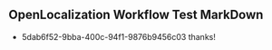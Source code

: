 ## OpenLocalization Workflow Test MarkDown
* 5dab6f52-9bba-400c-94f1-9876b9456c03 thanks!

<!--HONumber=Jul16_HO4-->


